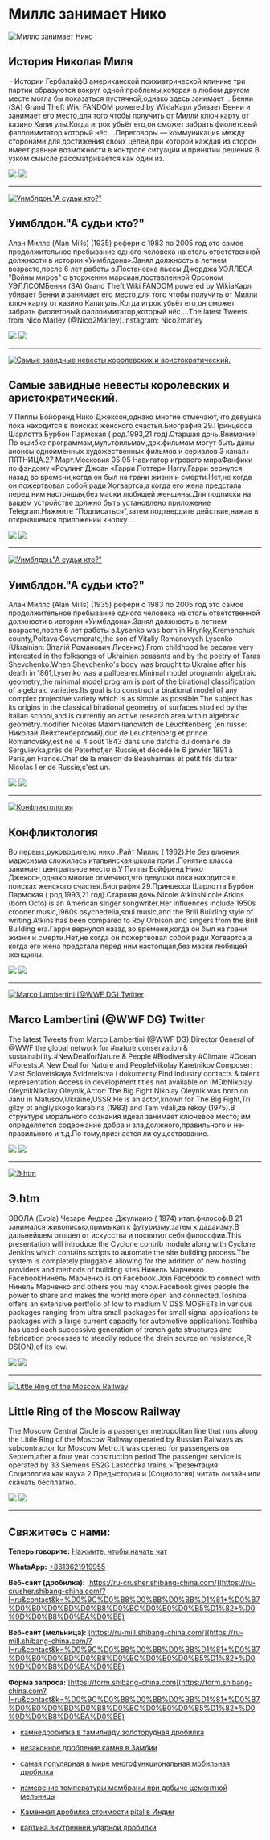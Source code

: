 # Миллс занимает Нико

<a href="https://swt.shibang-china.com/?l=ru&img&k=%D0%9C%D0%B8%D0%BB%D0%BB%D1%81+%D0%B7%D0%B0%D0%BD%D0%B8%D0%BC%D0%B0%D0%B5%D1%82+%D0%9D%D0%B8%D0%BA%D0%BE" target="_blank">![Миллс занимает Нико](http://static.shibang-china.com/all-800x300/1439.jpg)</a>

## История Николая Миля
&nbsp;&#0183;&#32;Истории ГербалайфВ американской психиатрической клинике три партии образуются вокруг одной проблемы,которая в любом другом месте могла бы показаться пустячной,однако здесь занимает …Бенни (SA) Grand Theft Wiki FANDOM powered by WikiaКарл убивает Бенни и занимает его место,для того чтобы получить от Милли ключ карту от казино Калигулы.Когда игрок убьёт его,он сможет забрать фиолетовый фаллоимитатор,который нёс …Переговоры — коммуникация между сторонами для достижения своих целей,при которой каждая из сторон имеет равные возможности в контроле ситуации и принятии решения.В узком смысле рассматривается как один из.


<a href="https://whatsapp.shibangsoft.com/WhatsApp.php" target="_blank" title="WhatsApp">![](http://static.shibang-china.com/icon/whatsapp.png)</a> <a href="https://swt.shibang-china.com/?l=ru&icon&k=%D0%9C%D0%B8%D0%BB%D0%BB%D1%81+%D0%B7%D0%B0%D0%BD%D0%B8%D0%BC%D0%B0%D0%B5%D1%82+%D0%9D%D0%B8%D0%BA%D0%BE" target="_blank">![](http://static.shibang-china.com/icon/chat-ru.png)</a>

---

<a href="https://swt.shibang-china.com/?l=ru&img&k=%D0%9C%D0%B8%D0%BB%D0%BB%D1%81+%D0%B7%D0%B0%D0%BD%D0%B8%D0%BC%D0%B0%D0%B5%D1%82+%D0%9D%D0%B8%D0%BA%D0%BE" target="_blank">![Уимблдон.&quot;А судьи кто?&quot;](http://static.shibang-china.com/all-800x300/389.jpg)</a>

## Уимблдон.&quot;А судьи кто?&quot;
Алан Миллс (Alan Mills) (1935) рефери с 1983 по 2005 год это самое продолжительное пребывание одного человека на столь ответственной должности в истории &#171;Уимблдона&#187;.Занял должность в летнем возрасте,после 6 лет работы в.Постановка пьесы Джорджа УЭЛЛЕСА &quot;Войны миров&quot; о вторжении марсиан,поставленной Орсоном УЭЛЛСОМБенни (SA) Grand Theft Wiki FANDOM powered by WikiaКарл убивает Бенни и занимает его место,для того чтобы получить от Милли ключ карту от казино Калигулы.Когда игрок убьёт его,он сможет забрать фиолетовый фаллоимитатор,который нёс …The latest Tweets from Nico Marley (@Nico2Marley).Instagram: Nico2marley


<a href="https://whatsapp.shibangsoft.com/WhatsApp.php" target="_blank" title="WhatsApp">![](http://static.shibang-china.com/icon/whatsapp.png)</a> <a href="https://swt.shibang-china.com/?l=ru&icon&k=%D0%9C%D0%B8%D0%BB%D0%BB%D1%81+%D0%B7%D0%B0%D0%BD%D0%B8%D0%BC%D0%B0%D0%B5%D1%82+%D0%9D%D0%B8%D0%BA%D0%BE" target="_blank">![](http://static.shibang-china.com/icon/chat-ru.png)</a>

---

<a href="https://swt.shibang-china.com/?l=ru&img&k=%D0%9C%D0%B8%D0%BB%D0%BB%D1%81+%D0%B7%D0%B0%D0%BD%D0%B8%D0%BC%D0%B0%D0%B5%D1%82+%D0%9D%D0%B8%D0%BA%D0%BE" target="_blank">![Самые завидные невесты королевских и аристократический.](http://static.shibang-china.com/all-800x300/1234.jpg)</a>

## Самые завидные невесты королевских и аристократический.
У Пиппы Бойфренд Нико Джексон,однако многие отмечают,что девушка пока находится в поисках женского счастья.Биография 29.Принцесса Шарлотта Бурбон Пармская ( род.1993,21 год).Старшая дочь.Внимание! По ошибке программам,мультфильмам,док.фильмам могут быть даны анонсы одноименных художественных фильмов и сериалов 3 канал+ ПЯТНИЦА.27 Март.Московия 05:05 Навигатор игрового мираФанфики по фэндому &#171;Роулинг Джоан &#171;Гарри Поттер&#187; Harry.Гарри вернулся назад во времени,когда он был на грани жизни и смерти.Нет,не когда он пожертвовал собой ради Хогвартса,а когда его жена предстала перед ним настоящая,без маски любящей женщины.Для подписки на вашем устройстве должно быть установлено приложение Telegram.Нажмите &quot;Подписаться&quot;,затем подтвердите действие,нажав в открывшемся приложении кнопку …


<a href="https://whatsapp.shibangsoft.com/WhatsApp.php" target="_blank" title="WhatsApp">![](http://static.shibang-china.com/icon/whatsapp.png)</a> <a href="https://swt.shibang-china.com/?l=ru&icon&k=%D0%9C%D0%B8%D0%BB%D0%BB%D1%81+%D0%B7%D0%B0%D0%BD%D0%B8%D0%BC%D0%B0%D0%B5%D1%82+%D0%9D%D0%B8%D0%BA%D0%BE" target="_blank">![](http://static.shibang-china.com/icon/chat-ru.png)</a>

---

<a href="https://swt.shibang-china.com/?l=ru&img&k=%D0%9C%D0%B8%D0%BB%D0%BB%D1%81+%D0%B7%D0%B0%D0%BD%D0%B8%D0%BC%D0%B0%D0%B5%D1%82+%D0%9D%D0%B8%D0%BA%D0%BE" target="_blank">![Уимблдон.&quot;А судьи кто?&quot;](http://static.shibang-china.com/all-800x300/90.jpg)</a>

## Уимблдон.&quot;А судьи кто?&quot;
Алан Миллс (Alan Mills) (1935) рефери с 1983 по 2005 год это самое продолжительное пребывание одного человека на столь ответственной должности в истории &#171;Уимблдона&#187;.Занял должность в летнем возрасте,после 6 лет работы в.Lysenko was born in Hrynky,Kremenchuk county,Poltava Governorate,the son of Vitaliy Romanovych Lysenko (Ukrainian: Віталій Романович Лисенко).From childhood he became very interested in the folksongs of Ukrainian peasants and by the poetry of Taras Shevchenko.When Shevchenko's body was brought to Ukraine after his death in 1861,Lysenko was a pallbearer.Minimal model programIn algebraic geometry,the minimal model program is part of the birational classification of algebraic varieties.Its goal is to construct a birational model of any complex projective variety which is as simple as possible.The subject has its origins in the classical birational geometry of surfaces studied by the Italian school,and is currently an active research area within algebraic geometry.modifier Nicolas Maximilianovitch de Leuchtenberg (en russe: Николай Лейхтенбергский),duc de Leuchtenberg et prince Romanovsky,est n&#233; le 4 ao&#251;t 1843 dans une datcha du domaine de Serguievka,pr&#232;s de Peterhof,en Russie,et d&#233;c&#233;d&#233; le 6 janvier 1891 &#224; Paris,en France.Chef de la maison de Beauharnais et petit fils du tsar Nicolas I er de Russie,c'est un.


<a href="https://whatsapp.shibangsoft.com/WhatsApp.php" target="_blank" title="WhatsApp">![](http://static.shibang-china.com/icon/whatsapp.png)</a> <a href="https://swt.shibang-china.com/?l=ru&icon&k=%D0%9C%D0%B8%D0%BB%D0%BB%D1%81+%D0%B7%D0%B0%D0%BD%D0%B8%D0%BC%D0%B0%D0%B5%D1%82+%D0%9D%D0%B8%D0%BA%D0%BE" target="_blank">![](http://static.shibang-china.com/icon/chat-ru.png)</a>

---

<a href="https://swt.shibang-china.com/?l=ru&img&k=%D0%9C%D0%B8%D0%BB%D0%BB%D1%81+%D0%B7%D0%B0%D0%BD%D0%B8%D0%BC%D0%B0%D0%B5%D1%82+%D0%9D%D0%B8%D0%BA%D0%BE" target="_blank">![Конфликтология](http://static.shibang-china.com/all-800x300/142.jpg)</a>

## Конфликтология
Во первых,руководителю нико .Райт Миллс ( 1962).Не без влияния марксизма сложилась итальянская школа поли .Понятие класса занимает центральное место в.У Пиппы Бойфренд Нико Джексон,однако многие отмечают,что девушка пока находится в поисках женского счастья.Биография 29.Принцесса Шарлотта Бурбон Пармская ( род.1993,21 год).Старшая дочь.Nicole AtkinsNicole Atkins (born Octo) is an American singer songwriter.Her influences include 1950s crooner music,1960s psychedelia,soul music,and the Brill Building style of writing.Atkins has been compared to Roy Orbison and singers from the Brill Building era.Гарри вернулся назад во времени,когда он был на грани жизни и смерти.Нет,не когда он пожертвовал собой ради Хогвартса,а когда его жена предстала перед ним настоящая,без маски любящей женщины.


<a href="https://whatsapp.shibangsoft.com/WhatsApp.php" target="_blank" title="WhatsApp">![](http://static.shibang-china.com/icon/whatsapp.png)</a> <a href="https://swt.shibang-china.com/?l=ru&icon&k=%D0%9C%D0%B8%D0%BB%D0%BB%D1%81+%D0%B7%D0%B0%D0%BD%D0%B8%D0%BC%D0%B0%D0%B5%D1%82+%D0%9D%D0%B8%D0%BA%D0%BE" target="_blank">![](http://static.shibang-china.com/icon/chat-ru.png)</a>

---

<a href="https://swt.shibang-china.com/?l=ru&img&k=%D0%9C%D0%B8%D0%BB%D0%BB%D1%81+%D0%B7%D0%B0%D0%BD%D0%B8%D0%BC%D0%B0%D0%B5%D1%82+%D0%9D%D0%B8%D0%BA%D0%BE" target="_blank">![Marco Lambertini (@WWF DG) Twitter](http://static.shibang-china.com/all-800x300/337.jpg)</a>

## Marco Lambertini (@WWF DG) Twitter
The latest Tweets from Marco Lambertini (@WWF DG).Director General of @WWF the global network for #nature conservation &amp; sustainability.#NewDealforNature &amp; People #Biodiversity #Climate #Ocean #Forests.A New Deal for Nature and PeopleNikolay Karetnikov,Composer: Vlast Solovetskaya.Svidetelstva i dokumenty.Find industry contacts &amp; talent representation.Access in development titles not available on IMDbNikolay OleynikNikolay Oleynik,Actor: The Big Fight.Nikolay Oleynik was born on Janu in Matusov,Ukraine,USSR.He is an actor,known for The Big Fight,Tri gilzy ot angliyskogo karabina (1983) and Tam vdali,za rekoy (1975).В структуре мораль&#173;ного сознания идеал занимает ключевое место; им опреде&#173;ляется содержание добра и зла,должного,правильного и не&#173;правильного и т.д.По тому,признается ли существование.


<a href="https://whatsapp.shibangsoft.com/WhatsApp.php" target="_blank" title="WhatsApp">![](http://static.shibang-china.com/icon/whatsapp.png)</a> <a href="https://swt.shibang-china.com/?l=ru&icon&k=%D0%9C%D0%B8%D0%BB%D0%BB%D1%81+%D0%B7%D0%B0%D0%BD%D0%B8%D0%BC%D0%B0%D0%B5%D1%82+%D0%9D%D0%B8%D0%BA%D0%BE" target="_blank">![](http://static.shibang-china.com/icon/chat-ru.png)</a>

---

<a href="https://swt.shibang-china.com/?l=ru&img&k=%D0%9C%D0%B8%D0%BB%D0%BB%D1%81+%D0%B7%D0%B0%D0%BD%D0%B8%D0%BC%D0%B0%D0%B5%D1%82+%D0%9D%D0%B8%D0%BA%D0%BE" target="_blank">![Э.htm](http://static.shibang-china.com/all-800x300/1199.jpg)</a>

## Э.htm
ЭВОЛА (Evola) Чезаре Андреа Джулиаию ( 1974) итал.философ.В 21 занимался живописью,примыкал к футуризму,затем к дадаизму.В дальнейшем отошел от искусства и посвятил себя философии.This presentation will introduce the Cyclone contrib module along with Cyclone Jenkins which contains scripts to automate the site building process.The system is completely pluggable allowing for the addition of new hosting providers and methods of building sites.Нинель Марченко FacebookНинель Марченко is on Facebook.Join Facebook to connect with Нинель Марченко and others you may know.Facebook gives people the power to share and makes the world more open and connected.Toshiba offers an extensive portfolio of low to medium V DSS MOSFETs in various packages ranging from ultra small packages for small signal applications to packages with a large current capacity for automotive applications.Toshiba has used each successive generation of trench gate structures and fabrication processes to steadily reduce the drain source on resistance,R DS(ON),of its low.


<a href="https://whatsapp.shibangsoft.com/WhatsApp.php" target="_blank" title="WhatsApp">![](http://static.shibang-china.com/icon/whatsapp.png)</a> <a href="https://swt.shibang-china.com/?l=ru&icon&k=%D0%9C%D0%B8%D0%BB%D0%BB%D1%81+%D0%B7%D0%B0%D0%BD%D0%B8%D0%BC%D0%B0%D0%B5%D1%82+%D0%9D%D0%B8%D0%BA%D0%BE" target="_blank">![](http://static.shibang-china.com/icon/chat-ru.png)</a>

---

<a href="https://swt.shibang-china.com/?l=ru&img&k=%D0%9C%D0%B8%D0%BB%D0%BB%D1%81+%D0%B7%D0%B0%D0%BD%D0%B8%D0%BC%D0%B0%D0%B5%D1%82+%D0%9D%D0%B8%D0%BA%D0%BE" target="_blank">![Little Ring of the Moscow Railway](http://static.shibang-china.com/all-800x300/32.jpg)</a>

## Little Ring of the Moscow Railway
The Moscow Central Circle is a passenger metropolitan line that runs along the Little Ring of the Moscow Railway,operated by Russian Railways as subcontractor for Moscow Metro.It was opened for passengers on Septem,after a four year construction period.The passenger service is operated by 33 Siemens ES2G Lastochka trains.&gt;Презентация: Социология как наука 2 Предыстория и (Социология) читать онлайн или скачать бесплатно.

<a href="https://whatsapp.shibangsoft.com/WhatsApp.php" target="_blank" title="WhatsApp">![](http://static.shibang-china.com/icon/whatsapp.png)</a> <a href="https://swt.shibang-china.com/?l=ru&icon&k=%D0%9C%D0%B8%D0%BB%D0%BB%D1%81+%D0%B7%D0%B0%D0%BD%D0%B8%D0%BC%D0%B0%D0%B5%D1%82+%D0%9D%D0%B8%D0%BA%D0%BE" target="_blank">![](http://static.shibang-china.com/icon/chat-ru.png)</a>

---
## Свяжитесь с нами:

**Теперь говорите:** [Нажмите, чтобы начать чат](https://swt.shibang-china.com?l=ru&contact&k=%D0%9C%D0%B8%D0%BB%D0%BB%D1%81+%D0%B7%D0%B0%D0%BD%D0%B8%D0%BC%D0%B0%D0%B5%D1%82+%D0%9D%D0%B8%D0%BA%D0%BE)

**WhatsApp:**  [+8613621919955](https://whatsapp.shibangsoft.com/WhatsApp.php)

**Веб-сайт (дробилка):** [https://ru-crusher.shibang-china.com/](https://ru-crusher.shibang-china.com/?l=ru&contact&k=%D0%9C%D0%B8%D0%BB%D0%BB%D1%81+%D0%B7%D0%B0%D0%BD%D0%B8%D0%BC%D0%B0%D0%B5%D1%82+%D0%9D%D0%B8%D0%BA%D0%BE)

**Веб-сайт (мельница):** [https://ru-mill.shibang-china.com/](https://ru-mill.shibang-china.com/?l=ru&contact&k=%D0%9C%D0%B8%D0%BB%D0%BB%D1%81+%D0%B7%D0%B0%D0%BD%D0%B8%D0%BC%D0%B0%D0%B5%D1%82+%D0%9D%D0%B8%D0%BA%D0%BE)

**Форма запроса:** [https://form.shibang-china.com](https://form.shibang-china.com?l=ru&contact&k=%D0%9C%D0%B8%D0%BB%D0%BB%D1%81+%D0%B7%D0%B0%D0%BD%D0%B8%D0%BC%D0%B0%D0%B5%D1%82+%D0%9D%D0%B8%D0%BA%D0%BE)

* [камнедробилка в тамилнаду золоторудная дробилка](../123/%D0%BA%D0%B0%D0%BC%D0%BD%D0%B5%D0%B4%D1%80%D0%BE%D0%B1%D0%B8%D0%BB%D0%BA%D0%B0%20%D0%B2%20%D1%82%D0%B0%D0%BC%D0%B8%D0%BB%D0%BD%D0%B0%D0%B4%D1%83%20%D0%B7%D0%BE%D0%BB%D0%BE%D1%82%D0%BE%D1%80%D1%83%D0%B4%D0%BD%D0%B0%D1%8F%20%D0%B4%D1%80%D0%BE%D0%B1%D0%B8%D0%BB%D0%BA%D0%B0.md)

* [незаконное дробление камня в Замбии](../123/%D0%BD%D0%B5%D0%B7%D0%B0%D0%BA%D0%BE%D0%BD%D0%BD%D0%BE%D0%B5%20%D0%B4%D1%80%D0%BE%D0%B1%D0%BB%D0%B5%D0%BD%D0%B8%D0%B5%20%D0%BA%D0%B0%D0%BC%D0%BD%D1%8F%20%D0%B2%20%D0%97%D0%B0%D0%BC%D0%B1%D0%B8%D0%B8.md)

* [самая популярная в мире многофункциональная мобильная дробилка](../125/%D1%81%D0%B0%D0%BC%D0%B0%D1%8F%20%D0%BF%D0%BE%D0%BF%D1%83%D0%BB%D1%8F%D1%80%D0%BD%D0%B0%D1%8F%20%D0%B2%20%D0%BC%D0%B8%D1%80%D0%B5%20%D0%BC%D0%BD%D0%BE%D0%B3%D0%BE%D1%84%D1%83%D0%BD%D0%BA%D1%86%D0%B8%D0%BE%D0%BD%D0%B0%D0%BB%D1%8C%D0%BD%D0%B0%D1%8F%20%D0%BC%D0%BE%D0%B1%D0%B8%D0%BB%D1%8C%D0%BD%D0%B0%D1%8F%20%D0%B4%D1%80%D0%BE%D0%B1%D0%B8%D0%BB%D0%BA%D0%B0.md)

* [измерение температуры мембраны при добыче цементной мельницы](../125/%D0%B8%D0%B7%D0%BC%D0%B5%D1%80%D0%B5%D0%BD%D0%B8%D0%B5%20%D1%82%D0%B5%D0%BC%D0%BF%D0%B5%D1%80%D0%B0%D1%82%D1%83%D1%80%D1%8B%20%D0%BC%D0%B5%D0%BC%D0%B1%D1%80%D0%B0%D0%BD%D1%8B%20%D0%BF%D1%80%D0%B8%20%D0%B4%D0%BE%D0%B1%D1%8B%D1%87%D0%B5%20%D1%86%D0%B5%D0%BC%D0%B5%D0%BD%D1%82%D0%BD%D0%BE%D0%B9%20%D0%BC%D0%B5%D0%BB%D1%8C%D0%BD%D0%B8%D1%86%D1%8B.md)

* [Каменная дробилка стоимости pital в Индии](../124/%D0%9A%D0%B0%D0%BC%D0%B5%D0%BD%D0%BD%D0%B0%D1%8F%20%D0%B4%D1%80%D0%BE%D0%B1%D0%B8%D0%BB%D0%BA%D0%B0%20%D1%81%D1%82%D0%BE%D0%B8%D0%BC%D0%BE%D1%81%D1%82%D0%B8%20pital%20%D0%B2%20%D0%98%D0%BD%D0%B4%D0%B8%D0%B8.md)

* [картина внутренней ударной дробилки](../121/%D0%BA%D0%B0%D1%80%D1%82%D0%B8%D0%BD%D0%B0%20%D0%B2%D0%BD%D1%83%D1%82%D1%80%D0%B5%D0%BD%D0%BD%D0%B5%D0%B9%20%D1%83%D0%B4%D0%B0%D1%80%D0%BD%D0%BE%D0%B9%20%D0%B4%D1%80%D0%BE%D0%B1%D0%B8%D0%BB%D0%BA%D0%B8.md)